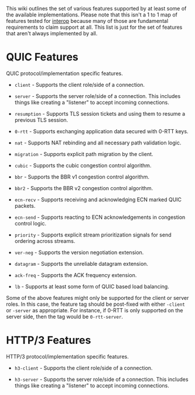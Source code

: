 This wiki outlines the set of various features supported by at least some of the available implementations. Please note that this isn't a 1 to 1 map of features tested for [interop](21st-Implementation-Draft) because many of those are fundamental requirements to claim support at all. This list is just for the set of features that aren't always implemented by all.

# QUIC Features

QUIC protocol/implementation specific features.

- `client` - Supports the client role/side of a connection.

- `server` - Supports the server role/side of a connection. This includes things like creating a "listener" to accept incoming connections.

- `resumption` - Supports TLS session tickets and using them to resume a previous TLS session.

- `0-rtt` - Supports exchanging application data secured with 0-RTT keys.

- `nat` - Supports NAT rebinding and all necessary path validation logic.

- `migration` - Supports explicit path migration by the client.

- `cubic` - Supports the cubic congestion control algorithm.

- `bbr` - Supports the BBR v1 congestion control algorithm.

- `bbr2` - Supports the BBR v2 congestion control algorithm.

- `ecn-recv` - Supports receiving and acknowledging ECN marked QUIC packets.

- `ecn-send` - Supports reacting to ECN acknowledgements in congestion control logic.

- `priority` - Supports explicit stream prioritization signals for send ordering across streams.

- `ver-neg` - Supports the version negotiation extension.

- `datagram` - Supports the unreliable datagram extension.

- `ack-freq` - Supports the ACK frequency extension.

- `lb` - Supports at least some form of QUIC based load balancing.

Some of the above features might only be supported for the client or server roles. In this case, the feature tag should be post-fixed with either `-client` or `-server` as appropriate. For instance, if 0-RTT is only supported on the server side, then the tag would be `0-rtt-server`.

# HTTP/3 Features

HTTP/3 protocol/implementation specific features.

- `h3-client` - Supports the client role/side of a connection.

- `h3-server` - Supports the server role/side of a connection. This includes things like creating a "listener" to accept incoming connections.
